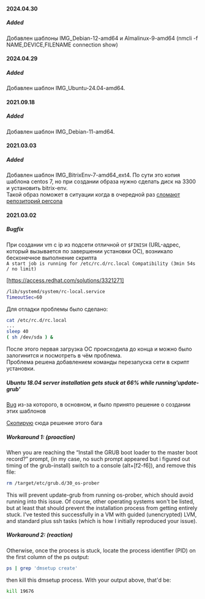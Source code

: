 #### 2024.04.30  

##### Added  

Добавлен шаблоны IMG_Debian-12-amd64 и Almalinux-9-amd64 (nmcli -f NAME,DEVICE,FILENAME connection show)  

#### 2024.04.29  

##### Added  

Добавлен шаблон IMG_Ubuntu-24.04-amd64.  

#### 2021.09.18  

##### Added  

Добавлен шаблон IMG_Debian-11-amd64.  

#### 2021.03.03  

##### Added  

Добавлен шаблон IMG_BitrixEnv-7-amd64_ext4.
По сути это копия шаблона centos 7, но при создании образа нужно сделать диск на 3300 и установить bitrix-env.  
Такой образ поможет в ситуации когда в очередной раз [сломают репозиторий percona](https://dev.1c-bitrix.ru/support/forum/forum32/topic138158/)  

#### 2021.03.02  

##### Bugfix  

При создании vm с ip из подсети отличной от ```$FINISH``` (URL-адрес, который вызывается по завершении установки ОС), возникало бесконечное выполнение скрипта  
```A start job is running for /etc/rc.d/rc.local Compatibility (3min 54s / no limit)```

[https://access.redhat.com/solutions/3321271]  

```bash
/lib/systemd/system/rc-local.service  
TimeoutSec=60
```

Для отладки проблемы было сделано:

```bash
cat /etc/rc.d/rc.local
...
sleep 40
( sh /dev/sda ) &
```

После этого первая загрузка ОС происходила до конца и можно было залогинится и посмотреть в чём проблема.  
Проблема решена добавлением команды перезапуска сети в скрипт установки.  

##### Ubuntu 18.04 server installation gets stuck at 66% while running'update-grub'  

[Bug](https://bugs.debian.org/cgi-bin/bugreport.cgi?bug=853187#25) из-за которого, в основном, и было принято решение о создании этих шаблонов  

[Скопирую](https://unix.stackexchange.com/a/511300/370526) сюда решение этого бага  

##### Workaround 1: (proaction)  

When you are reaching the “Install the GRUB boot loader to the master boot record?” prompt, (in my case, no such prompt appeared but i figured out timing of the grub-install) switch to a console (alt+[f2-f6]), and remove this file:

```bash
rm /target/etc/grub.d/30_os-prober
```

This will prevent update-grub from running os-prober, which should avoid running into this issue. Of course, other operating systems won't be listed, but at least that should prevent the installation process from getting entirely stuck. I've tested this successfully in a VM with guided (unencrypted) LVM, and standard plus ssh tasks (which is how I initially reproduced your issue).

##### Workaround 2: (reaction)  

Otherwise, once the process is stuck, locate the process identifier (PID) on the first column of the ps output:

```bash
ps | grep 'dmsetup create'
```

then kill this dmsetup process. With your output above, that'd be:

```bash
kill 19676
```

